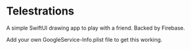 # Telestrations

A simple SwiftUI drawing app to play with a friend. Backed by Firebase.

Add your own GoogleService-Info.plist file to get this working.
